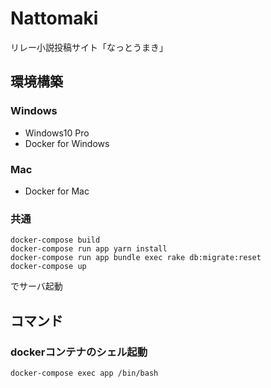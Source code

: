 # Nattomaki
リレー小説投稿サイト「なっとうまき」

## 環境構築

### Windows

- Windows10 Pro
- Docker for Windows

### Mac

- Docker for Mac

### 共通

```
docker-compose build
docker-compose run app yarn install
docker-compose run app bundle exec rake db:migrate:reset
docker-compose up
```
でサーバ起動

## コマンド

### dockerコンテナのシェル起動
```
docker-compose exec app /bin/bash
```
